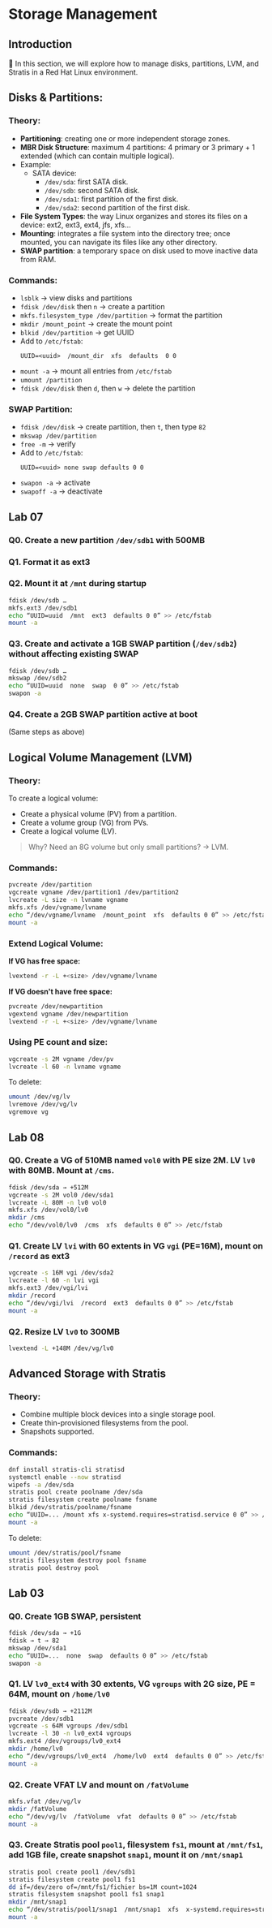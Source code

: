 
# Storage Management

## Introduction
👋 In this section, we will explore how to manage disks, partitions, LVM, and Stratis in a Red Hat Linux environment.

## Disks & Partitions:

### Theory:

- **Partitioning**: creating one or more independent storage zones.
- **MBR Disk Structure**: maximum 4 partitions: 4 primary or 3 primary + 1 extended (which can contain multiple logical).
- Example:
  - SATA device:
    - `/dev/sda`: first SATA disk.
    - `/dev/sdb`: second SATA disk.
    - `/dev/sda1`: first partition of the first disk.
    - `/dev/sda2`: second partition of the first disk.
- **File System Types**: the way Linux organizes and stores its files on a device: ext2, ext3, ext4, jfs, xfs...
- **Mounting**: integrates a file system into the directory tree; once mounted, you can navigate its files like any other directory.
- **SWAP partition**: a temporary space on disk used to move inactive data from RAM.

### Commands:
- `lsblk` → view disks and partitions
- `fdisk /dev/disk` then `n` → create a partition
- `mkfs.filesystem_type /dev/partition` → format the partition
- `mkdir /mount_point` → create the mount point
- `blkid /dev/partition` → get UUID
- Add to `/etc/fstab`:
  ```
  UUID=<uuid>  /mount_dir  xfs  defaults  0 0
  ```
- `mount -a` → mount all entries from `/etc/fstab`
- `umount /partition`
- `fdisk /dev/disk` then `d`, then `w` → delete the partition

### SWAP Partition:
- `fdisk /dev/disk` → create partition, then `t`, then type `82`
- `mkswap /dev/partition`
- `free -m` → verify
- Add to `/etc/fstab`:
  ```
  UUID=<uuid> none swap defaults 0 0
  ```
- `swapon -a` → activate
- `swapoff -a` → deactivate

## Lab 07

### Q0. Create a new partition `/dev/sdb1` with 500MB  
### Q1. Format it as ext3  
### Q2. Mount it at `/mnt` during startup

```bash
fdisk /dev/sdb …
mkfs.ext3 /dev/sdb1
echo “UUID=uuid  /mnt  ext3  defaults 0 0” >> /etc/fstab
mount -a
```

### Q3. Create and activate a 1GB SWAP partition (`/dev/sdb2`) without affecting existing SWAP

```bash
fdisk /dev/sdb …
mkswap /dev/sdb2
echo “UUID=uuid  none  swap  0 0” >> /etc/fstab
swapon -a
```

### Q4. Create a 2GB SWAP partition active at boot

(Same steps as above)

## Logical Volume Management (LVM)

### Theory:

To create a logical volume:
- Create a physical volume (PV) from a partition.
- Create a volume group (VG) from PVs.
- Create a logical volume (LV).

> Why? Need an 8G volume but only small partitions? → LVM.

### Commands:

```bash
pvcreate /dev/partition
vgcreate vgname /dev/partition1 /dev/partition2
lvcreate -L size -n lvname vgname
mkfs.xfs /dev/vgname/lvname
echo “/dev/vgname/lvname  /mount_point  xfs  defaults 0 0” >> /etc/fstab
mount -a
```

### Extend Logical Volume:
**If VG has free space:**
```bash
lvextend -r -L +<size> /dev/vgname/lvname
```

**If VG doesn't have free space:**
```bash
pvcreate /dev/newpartition
vgextend vgname /dev/newpartition
lvextend -r -L +<size> /dev/vgname/lvname
```

### Using PE count and size:
```bash
vgcreate -s 2M vgname /dev/pv
lvcreate -l 60 -n lvname vgname
```

To delete:
```bash
umount /dev/vg/lv
lvremove /dev/vg/lv
vgremove vg
```

## Lab 08

### Q0. Create a VG of 510MB named `vol0` with PE size 2M. LV `lv0` with 80MB. Mount at `/cms`.

```bash
fdisk /dev/sda → +512M
vgcreate -s 2M vol0 /dev/sda1
lvcreate -L 80M -n lv0 vol0
mkfs.xfs /dev/vol0/lv0
mkdir /cms
echo “/dev/vol0/lv0  /cms  xfs  defaults 0 0” >> /etc/fstab
```

### Q1. Create LV `lvi` with 60 extents in VG `vgi` (PE=16M), mount on `/record` as ext3

```bash
vgcreate -s 16M vgi /dev/sda2
lvcreate -l 60 -n lvi vgi
mkfs.ext3 /dev/vgi/lvi
mkdir /record
echo “/dev/vgi/lvi  /record  ext3  defaults 0 0” >> /etc/fstab
mount -a
```

### Q2. Resize LV `lv0` to 300MB

```bash
lvextend -L +148M /dev/vg/lv0
```

## Advanced Storage with Stratis

### Theory:

- Combine multiple block devices into a single storage pool.
- Create thin-provisioned filesystems from the pool.
- Snapshots supported.

### Commands:

```bash
dnf install stratis-cli stratisd
systemctl enable --now stratisd
wipefs -a /dev/sda
stratis pool create poolname /dev/sda
stratis filesystem create poolname fsname
blkid /dev/stratis/poolname/fsname
echo “UUID=... /mount xfs x-systemd.requires=stratisd.service 0 0” >> /etc/fstab
mount -a
```

To delete:
```bash
umount /dev/stratis/pool/fsname
stratis filesystem destroy pool fsname
stratis pool destroy pool
```

## Lab 03

### Q0. Create 1GB SWAP, persistent

```bash
fdisk /dev/sda → +1G
fdisk → t → 82
mkswap /dev/sda1
echo “UUID=...  none  swap  defaults 0 0” >> /etc/fstab
swapon -a
```

### Q1. LV `lv0_ext4` with 30 extents, VG `vgroups` with 2G size, PE = 64M, mount on `/home/lv0`

```bash
fdisk /dev/sdb → +2112M
pvcreate /dev/sdb1
vgcreate -s 64M vgroups /dev/sdb1
lvcreate -l 30 -n lv0_ext4 vgroups
mkfs.ext4 /dev/vgroups/lv0_ext4
mkdir /home/lv0
echo “/dev/vgroups/lv0_ext4  /home/lv0  ext4  defaults 0 0” >> /etc/fstab
mount -a
```

### Q2. Create VFAT LV and mount on `/fatVolume`

```bash
mkfs.vfat /dev/vg/lv
mkdir /fatVolume
echo “/dev/vg/lv  /fatVolume  vfat  defaults 0 0” >> /etc/fstab
mount -a
```

### Q3. Create Stratis pool `pool1`, filesystem `fs1`, mount at `/mnt/fs1`, add 1GB file, create snapshot `snap1`, mount it on `/mnt/snap1`

```bash
stratis pool create pool1 /dev/sdb1
stratis filesystem create pool1 fs1
dd if=/dev/zero of=/mnt/fs1/fichier bs=1M count=1024
stratis filesystem snapshot pool1 fs1 snap1
mkdir /mnt/snap1
echo “/dev/stratis/pool1/snap1  /mnt/snap1  xfs  x-systemd.requires=stratisd.service 0 0” >> /etc/fstab
mount -a
```
